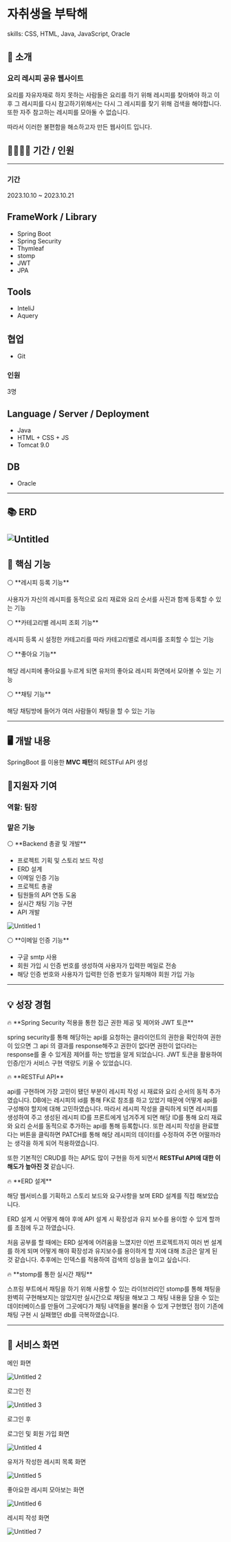 # 자취생을 부탁해

skills: CSS, HTML, Java, JavaScript, Oracle

## 📑 소개

### 요리 레시피 공유 웹사이트

요리를 자유자재로 하지 못하는 사람들은 요리를 하기 위해 레시피를 찾아봐야 하고 이후 그 레시피를 다시 참고하기위해서는 다시 그 레시피를 찾기 위해 검색을 해야합니다. 또한 자주 참고하는 레시피를 모아둘 수 없습니다. 

따라서 이러한 불편함을 해소하고자 만든 웹사이트 입니다.


## 👩‍👩‍👦‍👦 기간 / 인원

---

### 기간

2023.10.10 ~ 2023.10.21

## FrameWork / Library

- Spring Boot
- Spring Security
- Thymleaf
- stomp
- JWT
- JPA

## Tools

- InteliJ
- Aquery

## 협업

- Git

### 인원

3명

## Language / Server / Deployment

- Java
- HTML + CSS + JS
- Tomcat 9.0

## DB

- Oracle

---

## 📚 ERD

![Untitled](https://github.com/gyes2/jache/assets/121879651/d80727a7-5949-4110-83fd-0fa159ddb59f)
---

## 📜 핵심 기능

<aside>
⚪ **레시피 등록 기능**

사용자가 자신의 레시피를 동적으로 요리 재료와 요리 순서를 사진과 함께 등록할 수 있는 기능

</aside>

<aside>
⚪ **카테고리별 레시피 조회 기능**

레시피 등록 시 설정한 카테고리를 따라 카테고리별로 레시피를 조회할 수 있는 기능

</aside>

<aside>
⚪ **좋아요 기능**

해당 레시피에 좋아요를 누르게 되면 유저의 좋아요 레시피 화면에서 모아볼 수 있는 기능

</aside>

<aside>
⚪ **채팅 기능**

해당 채팅방에 들어가 여러 사람들이 채팅을 할 수 있는 기능

</aside>

---

## 🖥 개발 내용

SpringBoot 를 이용한 **MVC 패턴**의 RESTFul API 생성

## 👤지원자 기여

### 역할: 팀장

### 맡은 기능

<aside>
⚪ **Backend 총괄 및 개발**

- 프로젝트 기획 및 스토리 보드 작성
- ERD 설계
- 이메일 인증 기능
- 프로젝트 총괄
- 팀원들의 API 연동 도움
- 실시간 채팅 기능 구현
- API 개발
    
![Untitled 1](https://github.com/gyes2/jache/assets/121879651/e9f57be4-f5e7-4b51-9137-e77df1d11899)
    
</aside>

<aside>
⚪ **이메일 인증 기능**

- 구글 smtp 사용
- 회원 가입 시 인증 번호를 생성하여 사용자가 입력한 메일로 전송
- 해당 인증 번호와 사용자가 입력한 인증 번호가 일치해야 회원 가입 가능
</aside>

---

## 💡 성장 경험

<aside>
🔥 **Spring Security 적용을 통한 접근 권한 제공 및 제어와 JWT 토큰**

spring security를 통해 해당하는 api를 요청하는 클라이언트의 권한을 확인하여 권한이 있으면 그 api 의 결과를 response해주고 권한이 없다면 권한이 없다라는 response를 줄 수 있게끔 제어를 하는 방법을 알게 되었습니다.
JWT 토큰을 활용하여 인증/인가 서비스 구현 역량도 키울 수 있었습니다.

</aside>

<aside>
🔥 **RESTFul API**

api를 구현하며 가장 고민이 됐던 부분이 레시피 작성 시 재료와 요리 순서의 동적 추가였습니다. DB에는 레시피의 id를 통해 FK로 참조를 하고 있었기 때문에 어떻게 api를 구성해야 할지에 대해 고민하였습니다. 따라서 레시피 작성을 클릭하게 되면 레시피를 생성하여 주고 생성된 레시피 ID를 프론트에게 넘겨주게 되면 해당 ID를 통해 요리 재료와 요리 순서를 동적으로 추가하는 api를 통해 등록합니다. 또한 레시피 작성을 완료했다는 버튼을 클릭하면 PATCH를 통해 해당 레시피의 데이터를 수정하여 주면 어떨까라는 생각을 하게 되어 적용하였습니다. 

또한 기본적인 CRUD를 하는 API도 많이 구현을 하게 되면서 **RESTFul API에 대한 이해도가 높아진 것** 같습니다.

</aside>

<aside>
🔥 **ERD 설계**

해당 웹서비스를 기획하고 스토리 보드와 요구사항을 보며 ERD 설계를 직접 해보았습니다. 

ERD 설계 시 어떻게 해야 후에 API 설계 시 확장성과 유지 보수를 용이할 수 있게 할까를 초점에 두고 하였습니다.

처음 공부를 할 때에는 ERD 설계에 어려움을 느꼈지만 이번 프로젝트까지 여러 번 설계를 하게 되며 어떻게 해야 확장성과 유지보수를 용이하게 할 지에 대해 조금은 알게 된 것 같습니다.
추후에는 인덱스를 적용하여 검색의 성능을 높이고 싶습니다.

</aside>

<aside>
🔥 **stomp를 통한 실시간 채팅**

스프링 부트에서 채팅을 하기 위해 사용할 수 있는 라이브러리인 stomp를 통해 채팅을 완벽히 구현해보지는 않았지만 실시간으로 채팅을 해보고 그 채팅 내용을 담을 수 있는 데이터베이스를 만들어 그곳에다가 채팅 내역들을 불러올 수 있게 구현했던 점이 기존에 채팅 구현 시 실패했던 db를 극복하였습니다.

</aside>

 

---

## 👀 서비스 화면

메인 화면

![Untitled 2](https://github.com/gyes2/jache/assets/121879651/545e49e1-b4dc-420d-985c-1c088e622995)

로그인 전

![Untitled 3](https://github.com/gyes2/jache/assets/121879651/adc9ba3b-b3f5-49ea-a2b7-e754a966f227)

로그인 후

로그인 및 회원 가입 화면

![Untitled 4](https://github.com/gyes2/jache/assets/121879651/1516deb3-a47f-4781-9cf8-ea78ce32e82e)

유저가 작성한 레시피 목록 화면

![Untitled 5](https://github.com/gyes2/jache/assets/121879651/0150fad7-aea8-437e-9d4c-63151af15e0a)

좋아요한 레시피 모아보는 화면

![Untitled 6](https://github.com/gyes2/jache/assets/121879651/a982337f-313d-4cbc-9605-b3f0bb1e8776)

레시피 작성 화면

![Untitled 7](https://github.com/gyes2/jache/assets/121879651/5eca8433-4f99-4592-b2aa-b2a385f4390c)
